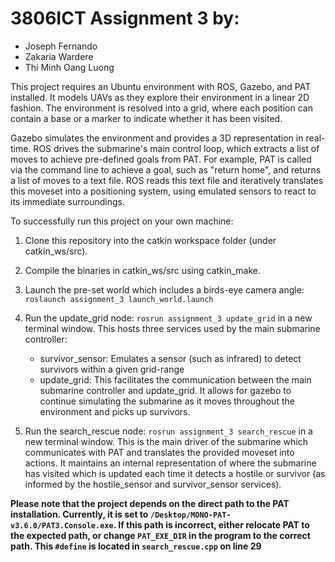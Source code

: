 # 3806ICT Assignment 3 by:

-  Joseph Fernando 
-  Zakaria Wardere
-  Thi Minh Oang Luong

This project requires an Ubuntu environment with ROS, Gazebo, and PAT installed. It models UAVs as they explore their environment in a linear 2D fashion. The environment is resolved into a grid, where each position can contain a base or a marker to indicate whether it has been visited.

Gazebo simulates the environment and provides a 3D representation in real-time. ROS drives the submarine's main control loop, which extracts a list of moves to achieve pre-defined goals from PAT. For example, PAT is called via the command line to achieve a goal, such as "return home", and returns a list of moves to a text file. ROS reads this text file and iteratively translates this moveset into a positioning system, using emulated sensors to react to its immediate surroundings.

To successfully run this project on your own machine:

1. Clone this repository into the catkin workspace folder (under catkin_ws/src).
2. Compile the binaries in catkin_ws/src using catkin_make.
3. Launch the pre-set world which includes a birds-eye camera angle:
   `roslaunch assignment_3 launch_world.launch`
4. Run the update_grid node: `rosrun assignment_3 update_grid` in a new terminal window. This hosts three services used by the main submarine controller:

   -  survivor_sensor: Emulates a sensor (such as infrared) to detect survivors within a given grid-range
   -  update_grid: This facilitates the communication between the main submarine controller and update_grid. It allows for gazebo to continue simulating the submarine as it moves throughout the environment and picks up survivors.

5. Run the search_rescue node: `rosrun assignment_3 search_rescue` in a new terminal window. This is the main driver of the submarine which communicates with PAT and translates the provided moveset into actions. It maintains an internal representation of where the submarine has visited which is updated each time it detects a hostile or survivor (as informed by the hostile_sensor and survivor_sensor services).

**Please note that the project depends on the direct path to the PAT installation. Currently, it is set to `/Desktop/MONO-PAT-v3.6.0/PAT3.Console.exe`. If this path is incorrect, either relocate PAT to the expected path, or change `PAT_EXE_DIR` in the program to the correct path. This `#define` is located in `search_rescue.cpp` on line 29**
